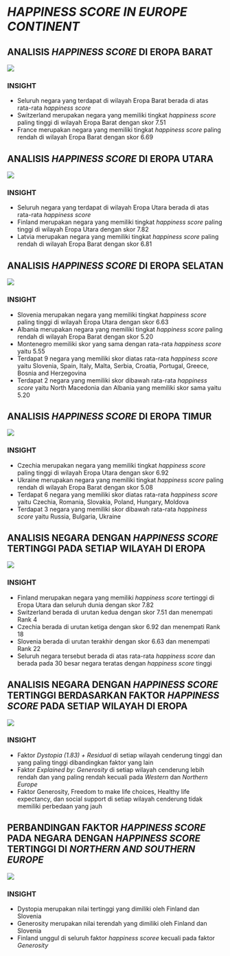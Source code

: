 # _**HAPPINESS SCORE IN EUROPE CONTINENT**_
## ANALISIS _HAPPINESS SCORE_ DI EROPA BARAT
<img src = 'https://github.com/Ameliaaark/Happiness-Score-in-Europe-Continent/blob/main/FaktorHapScEropaBarat.png'>

### **INSIGHT**
- Seluruh negara yang terdapat di wilayah Eropa Barat berada di atas rata-rata _happiness score_
- Switzerland merupakan negara yang memiliki tingkat _happiness score_ paling tinggi di wilayah Eropa Barat dengan skor 7.51
- France merupakan negara yang memiliki tingkat _happiness score_ paling rendah di wilayah Eropa Barat dengan skor 6.69

## ANALISIS _HAPPINESS SCORE_ DI EROPA UTARA
<img src = 'https://github.com/Ameliaaark/Happiness-Score-in-Europe-Continent/blob/main/FaktorHapScEropaUtara.png'>

### **INSIGHT**
- Seluruh negara yang terdapat di wilayah Eropa Utara berada di atas rata-rata _happiness score_
- Finland merupakan negara yang memiliki tingkat _happiness score_ paling tinggi di wilayah Eropa Utara dengan skor 7.82
- Latvia merupakan negara yang memiliki tingkat _happiness score_ paling rendah di wilayah Eropa Barat dengan skor 6.81

## ANALISIS _HAPPINESS SCORE_ DI EROPA SELATAN
<img src = 'https://github.com/Ameliaaark/Happiness-Score-in-Europe-Continent/blob/main/FaktorHapScEropaSelatan.png'>

### **INSIGHT**
- Slovenia merupakan negara yang memiliki tingkat _happiness score_ paling tinggi di wilayah Eropa Utara dengan skor 6.63
- Albania merupakan negara yang memiliki tingkat _happiness score_ paling rendah di wilayah Eropa Barat dengan skor 5.20
- Montenegro memiliki skor yang sama dengan rata-rata _happiness score_ yaitu 5.55
- Terdapat 9 negara yang memiliki skor diatas rata-rata _happiness score_ yaitu Slovenia, Spain, Italy, Malta, Serbia, Croatia, Portugal, Greece, Bosnia and Herzegovina
- Terdapat 2 negara yang memiliki skor dibawah rata-rata _happiness score_ yaitu North Macedonia dan Albania yang memiliki skor sama yaitu 5.20

## ANALISIS _HAPPINESS SCORE_ DI EROPA TIMUR
<img src = 'https://github.com/Ameliaaark/Happiness-Score-in-Europe-Continent/blob/main/FaktorHapScEropaTimur.png'>

### **INSIGHT**
- Czechia merupakan negara yang memiliki tingkat _happiness score_ paling tinggi di wilayah Eropa Utara dengan skor 6.92
- Ukraine merupakan negara yang memiliki tingkat _happiness score_ paling rendah di wilayah Eropa Barat dengan skor 5.08
- Terdapat 6 negara yang memiliki skor diatas rata-rata _happiness score_ yaitu Czechia, Romania, Slovakia, Poland, Hungary, Moldova
- Terdapat 3 negara yang memiliki skor dibawah rata-rata _happiness score_ yaitu Russia, Bulgaria, Ukraine

## ANALISIS NEGARA DENGAN _HAPPINESS SCORE_ TERTINGGI PADA SETIAP WILAYAH DI EROPA
<img src = 'https://github.com/Ameliaaark/Happiness-Score-in-Europe-Continent/blob/main/NegaraHapScTinggiEropa.png'>

### **INSIGHT**
- Finland merupakan negara yang memiliki _happiness score_ tertinggi di Eropa Utara dan seluruh dunia dengan skor 7.82
- Switzerland berada di urutan kedua dengan skor 7.51 dan menempati Rank 4
- Czechia berada di urutan ketiga dengan skor 6.92 dan menempati Rank 18
- Slovenia berada di urutan terakhir dengan skor 6.63 dan menempati Rank 22
- Seluruh negara tersebut berada di atas rata-rata _happiness score_ dan berada pada 30 besar negara teratas dengan _happiness score_ tinggi

## ANALISIS NEGARA DENGAN _HAPPINESS SCORE_ TERTINGGI BERDASARKAN FAKTOR _HAPPINESS SCORE_ PADA SETIAP WILAYAH DI EROPA
<img src = 'https://github.com/Ameliaaark/Happiness-Score-in-Europe-Continent/blob/main/PerbandinganHapScEropa.png'>

### **INSIGHT**
- Faktor _Dystopia (1.83) + Residual_ di setiap wilayah cenderung tinggi dan yang paling tinggi dibandingkan faktor yang lain
- Faktor _Explained by: Generosity_ di setiap wilayah cenderung lebih rendah dan yang paling rendah kecuali pada _Western_ dan _Northern_ _Europe_
- Faktor Generosity, Freedom to make life choices, Healthy life expectancy, dan social support di setiap wilayah cenderung tidak memiliki perbedaan yang jauh

## PERBANDINGAN FAKTOR _HAPPINESS SCORE_ PADA NEGARA DENGAN _HAPPINESS SCORE_ TERTINGGI DI _NORTHERN AND SOUTHERN EUROPE_
<img src = 'https://github.com/Ameliaaark/Happiness-Score-in-Europe-Continent/blob/main/HapScNorthernSouthernEurope.png'>

### **INSIGHT**
- Dystopia merupakan nilai tertinggi yang dimiliki oleh Finland dan Slovenia
- Generosity merupakan nilai terendah  yang dimiliki oleh Finland dan Slovenia
- Finland unggul di seluruh faktor _happiness scoree_ kecuali pada faktor _Generosity_
